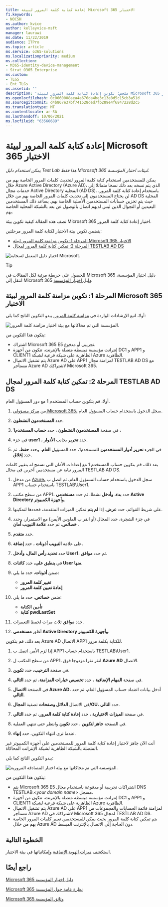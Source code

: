 ```yaml
---
title: إعادة كتابة كلمة المرور لبيئة Microsoft 365 الاختبار
f1.keywords:
- NOCSH
ms.author: kvice
author: kelleyvice-msft
manager: laurawi
ms.date: 11/22/2019
audience: ITPro
ms.topic: article
ms.service: o365-solutions
ms.localizationpriority: medium
ms.collection:
- M365-identity-device-management
- Strat_O365_Enterprise
ms.custom:
- TLGS
- Ent_TLGs
ms.assetid: ''
description: 'ملخص: تكوين إعادة كتابة كلمة المرور لبيئة Microsoft 365 الاختبار.'
ms.openlocfilehash: 0c0660008aea4a676da4be3c13e8d5c15cb3a51d
ms.sourcegitcommit: d4b867e37bf741528ded7fb289e4f6847228d2c5
ms.translationtype: MT
ms.contentlocale: ar-SA
ms.lasthandoff: 10/06/2021
ms.locfileid: "63566689"
---
```

# <a name="password-writeback-for-your-microsoft-365-test-environment"></a>إعادة كتابة كلمة المرور لبيئة Microsoft 365 الاختبار

*يمكن استخدام دليل Test Lab هذا فقط Microsoft 365 لبيئات اختبار المؤسسة.*

يمكن للمستخدمين استخدام كتابة كلمة المرور لتحديث كلمات المرور الخاصة بهم من خلال Azure Active Directory (Azure AD)، الذي يتم نسخه بعد ذلك نسخا متماثلا إلى خدمات مجال Active Directory المحلية (AD DS). باستخدام إعادة كتابة كلمة المرور، لن يحتاج المستخدمون إلى تحديث كلمات المرور الخاصة بهم من خلال AD DS المحلية حيث يتم تخزين حسابات المستخدمين الأصلية الخاصة بهم. يساعد ذلك المستخدمين البعيدين أو التجوال الذين ليس لديهم اتصال بالوصول عن بعد بالشبكة المحلية الخاصة بهم.

تصف هذه المقالة كيفية تكوين بيئة Microsoft 365 اختبار إعادة كتابة كلمة المرور.

يتضمن تكوين بيئة الاختبار لكتابة كلمة المرور مرحلتين:
- [المرحلة 1: تكوين مزامنة كلمة المرور لبيئة Microsoft 365 الاختبار](#phase-1-configure-password-hash-synchronization-for-your-microsoft-365-test-environment)
- [المرحلة 2: تمكين كتابة كلمة المرور لمجال TESTLAB AD DS](#phase-2-enable-password-writeback-for-the-testlab-ad-ds-domain)
  
![اختبار دليل المعمل لسحابة Microsoft.](../media/m365-enterprise-test-lab-guides/cloud-tlg-icon.png) 
    
> [!TIP]
> للحصول على خريطة مرئية لكل المقالات في Microsoft 365 دليل اختبار المؤسسة، انتقل إلى Microsoft 365 [دليل اختبار المؤسسة](../downloads/Microsoft365EnterpriseTLGStack.pdf).

## <a name="phase-1-configure-password-hash-synchronization-for-your-microsoft-365-test-environment"></a>المرحلة 1: تكوين مزامنة كلمة المرور لبيئة Microsoft 365 الاختبار

أولا، اتبع الإرشادات الواردة في [مزامنة كلمة المرور.](password-hash-sync-m365-ent-test-environment.md) يبدو التكوين الناتج كما يلي:
  
![المؤسسة التي تم محاكاتها مع بيئة اختبار مزامنة كلمة المرور.](../media/pass-through-auth-m365-ent-test-environment/Phase1.png)
  
يتكون هذا التكوين من:
  
- اشتراك Microsoft 365 E5 تجريبي أو مدفوع.
- إنترانت مؤسسة مبسطة متصلة بالإنترنت، تتكون من أجهزة DC1 و APP1 و CLIENT1 الظاهرية على شبكة فرعية لشبكة Azure الظاهرية.
- يتم تشغيل الاتصال Azure AD على APP1 لمزامنة مجال TESTLAB AD DS مع مستأجر Azure AD لاشتراكك Microsoft 365.

## <a name="phase-2-enable-password-writeback-for-the-testlab-ad-ds-domain"></a>المرحلة 2: تمكين كتابة كلمة المرور لمجال TESTLAB AD DS

أولا، قم بتكوين حساب المستخدم 1 مع دور المسؤول العام.

1. من [مركز مسؤولي Microsoft 365،](https://portal.microsoft.com) سجل الدخول باستخدام حساب المسؤول العام.

2. حدد **المستخدمون النشطون**.
 
3. في صفحة **المستخدمون النشطون** ، حدد **حساب المستخدم1** ،

4. في جزء **user1** ، حدد **تحرير** بجانب **الأدوار**.

5. في الجزء **تحرير أدوار المستخدمين** للمستخدم1، حدد المسؤول **العام**، وحدد **حفظ**، ثم حدد **إغلاق**.

بعد ذلك، قم بتكوين حساب المستخدم 1 مع إعدادات الأمان التي تسمح له بتغيير كلمات المرور نيابة عن مستخدمين آخرين في مجال TESTLAB AD DS.

1. من مدخل [Azure،](https://portal.azure.com) سجل الدخول باستخدام حساب المسؤول العام، ثم اتصل ب APP1 باستخدام حساب TESTLAB\User1.

2. من سطح مكتب APP1، حدد **بدء**، **وأدخل** نشطا، ثم حدد **مستخدمي Active Directory وأجهزة الكمبيوتر**.

3. على شريط القوائم، حدد **عرض**. إذا **لم يتم** تمكين الميزات المتقدمة، فحددها لتمكينها.

4. في جزء الشجرة، حدد المجال (أو انقر ب الماوس الأيمن) مع الاستمرار، وحدد **خصائص**، ثم حدد **علامة التبويب أمان** .

5. حدد **متقدم**.

6. على علامة **التبويب أذونات** ، حدد **إضافة**.

7. حدد **تحديد رأس المال،** **وأدخل User1**، ثم حدد **موافق**.

8. في **ينطبق على،** حدد **كائنات User منها**.

9. ضمن **أذونات**، حدد ما يلي:

    - **تغيير كلمة المرور**
    - **إعادة تعيين كلمة المرور**

10. ضمن **خصائص**، حدد ما يلي:
    - **تأمين الكتابة**
    - **كتابة pwdLastSet**

11. حدد **موافق** ثلاث مرات لحفظ التغييرات.

12. أغلق **مستخدمي Active Directory وأجهزة الكمبيوتر**.

بعد ذلك، قم بتكوين Azure AD الاتصال APP1 للكتابة بكلمة مرور.

1. إذا لزم الأمر، اتصل ب APP1 باستخدام حساب TESTLAB\User1.

2. من سطح المكتب ل APP1، انقر نقرا مزدوجا فوق **Azure AD** الاتصال.

3. في صفحة **الترحيب،** حدد **تكوين**.

4. في صفحة **المهام الإضافية** ، حدد **تخصيص خيارات المزامنة**، ثم حدد **التالي**.

5. في الصفحة **الاتصال Azure AD**، أدخل بيانات اعتماد حساب المسؤول العام، ثم حدد **التالي**.

6. في الاتصال **الدلائل وصفحات** تصفية **المجال/OU**، حدد **التالي**.

7. في صفحة **الميزات الاختيارية** ، حدد **إعادة كتابة كلمة المرور**، ثم حدد **التالي**.

8. في الصفحة **جاهز لتكوين** ، حدد **تكوين** وانتظر حتى تنتهي العملية.

9. عندما ترى انتهاء التكوين، حدد **إنهاء**.

أنت الآن جاهز لاختبار إعادة كتابة كلمة المرور للمستخدمين على أجهزة الكمبيوتر غير المتصلة بالشبكة الظاهرية لشبكة الإنترانت المحاكاة.

يبدو التكوين الناتج كما يلي:

![المؤسسة التي تم محاكاتها مع بيئة اختبار المصادقة المرورية.](../media/pass-through-auth-m365-ent-test-environment/Phase1.png)

يتكون هذا التكوين من:

- يتم Microsoft 365 E5 اشتراكات تجريبية أو مدفوعة باستخدام مجال DNS TESTLAB.\<*your domain name*> مسجل.
- إنترانت مؤسسة مبسطة متصلة بالإنترنت، تتكون من أجهزة DC1 و APP1 و CLIENT1 الظاهرية على شبكة فرعية لشبكة Azure الظاهرية.
- يتم تشغيل الاتصال Azure AD على APP1 لمزامنة قائمة الحسابات والمجموعات من مستأجر Azure AD لاشتراكك في Microsoft 365 لمجال TESTLAB AD DS.
- يتم تمكين كتابة كلمة المرور بحيث يمكن للمستخدمين تغيير كلمات المرور الخاصة بهم من خلال Azure AD دون الحاجة إلى الاتصال بالإنترنت المبسط.

## <a name="next-step"></a>الخطوة التالية

استكشف [ميزات الهوية الإضافية](m365-enterprise-test-lab-guides.md#identity) وإمكانياتها في بيئة الاختبار.

## <a name="see-also"></a>راجع أيضًا

[Microsoft 365 دليل اختبار المؤسسة](m365-enterprise-test-lab-guides.md)

[Microsoft 365 نظرة عامة حول المؤسسة](microsoft-365-overview.md)

[Microsoft 365 وثائق المؤسسة](/microsoft-365-enterprise/)